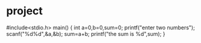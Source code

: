 # project
#include<stdio.h>
main()
{
int a=0,b=0,sum=0;
printf("enter two numbers");
scanf("%d%d",&a,&b);
sum=a+b;
printf("the sum is %d",sum);
}
